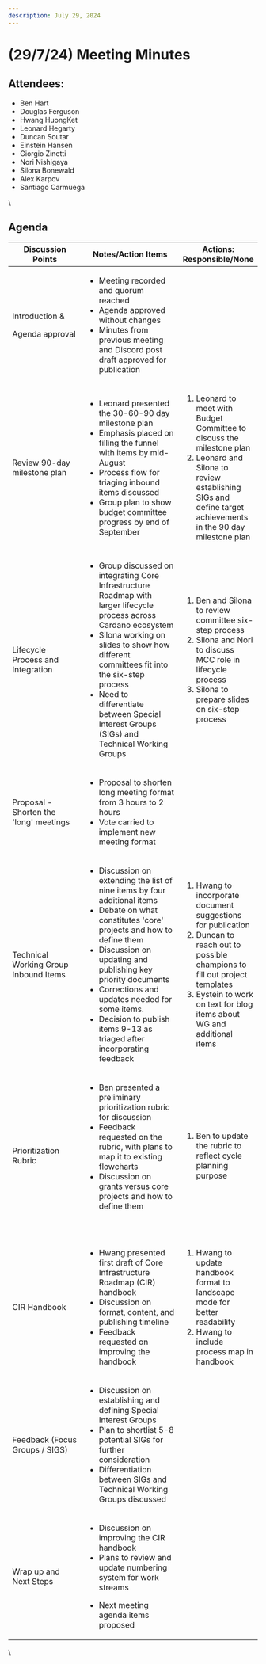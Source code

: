 ```yaml
---
description: July 29, 2024
---
```


# (29/7/24) Meeting Minutes

## Attendees:

* Ben Hart
* Douglas Ferguson
* Hwang HuongKet
* Leonard Hegarty
* Duncan Soutar
* Einstein Hansen
* Giorgio Zinetti
* Nori Nishigaya
* Silona Bonewald
* Alex Karpov
* Santiago Carmuega

\


## Agenda

<table><thead><tr><th width="225">Discussion Points</th><th width="300">Notes/Action Items</th><th>Actions: Responsible/None</th></tr></thead><tbody><tr><td><p>Introduction &#x26; </p><p>Agenda approval</p></td><td><ul><li>Meeting recorded and quorum reached</li><li>Agenda approved without changes</li><li>Minutes from previous meeting and Discord post draft approved for publication</li></ul></td><td><br></td></tr><tr><td>Review 90-day milestone plan</td><td><ul><li>Leonard presented the 30-60-90 day milestone plan</li><li>Emphasis placed on filling the funnel with items by mid-August</li><li>Process flow for triaging inbound items discussed</li><li>Group plan to show budget committee progress by end of September</li></ul></td><td><ol><li>Leonard to meet with Budget Committee to discuss the milestone plan</li><li>Leonard and Silona to review establishing SIGs and define target achievements in the 90 day milestone plan </li></ol></td></tr><tr><td>Lifecycle Process and Integration</td><td><ul><li>Group discussed on integrating Core Infrastructure Roadmap with larger lifecycle process across Cardano ecosystem</li><li>Silona working on slides to show how different committees fit into the six-step process</li><li>Need to differentiate between Special Interest Groups (SIGs) and Technical Working Groups</li></ul></td><td><ol><li>Ben and Silona to review committee six-step process</li><li>Silona and Nori to discuss MCC role in lifecycle process</li><li>Silona to prepare slides on six-step process </li></ol></td></tr><tr><td>Proposal - Shorten the 'long' meetings</td><td><ul><li>Proposal to shorten long meeting format from 3 hours to 2 hours</li><li>Vote carried to implement new meeting format</li></ul></td><td><br></td></tr><tr><td>Technical Working Group Inbound Items</td><td><ul><li>Discussion on extending the list of nine items by four additional items</li><li>Debate on what constitutes 'core' projects and how to define them</li><li>Discussion on updating and publishing key priority documents</li><li>Corrections and updates needed for some items.</li><li>Decision to publish items 9-13 as triaged after incorporating feedback</li></ul></td><td><ol><li>Hwang to incorporate document suggestions for publication</li><li>Duncan to reach out to possible champions to fill out project templates</li><li>Eystein to work on text for blog items about WG and additional items</li></ol></td></tr><tr><td>Prioritization Rubric</td><td><ul><li>Ben presented a preliminary prioritization rubric for discussion</li><li>Feedback requested on the rubric, with plans to map it to existing flowcharts</li><li>Discussion on grants versus core projects and how to define them</li></ul><p><br></p></td><td><ol><li>Ben to update the rubric to reflect cycle planning purpose</li></ol></td></tr><tr><td>CIR Handbook</td><td><ul><li>Hwang presented first draft of Core Infrastructure Roadmap (CIR) handbook</li><li>Discussion on format, content, and publishing timeline</li><li>Feedback requested on improving the handbook</li></ul></td><td><ol><li>Hwang to update handbook format to landscape mode for better readability</li><li>Hwang to include process map in handbook</li></ol></td></tr><tr><td>Feedback (Focus Groups / SIGS)</td><td><ul><li>Discussion on establishing and defining Special Interest Groups</li><li>Plan to shortlist 5-8 potential SIGs for further consideration</li><li>Differentiation between SIGs and Technical Working Groups discussed</li></ul></td><td><br></td></tr><tr><td>Wrap up and Next Steps</td><td><ul><li>Discussion on improving the CIR handbook</li><li>Plans to review and update numbering system for work streams</li></ul><ul><li>Next meeting agenda items proposed</li></ul></td><td><br></td></tr></tbody></table>

\

